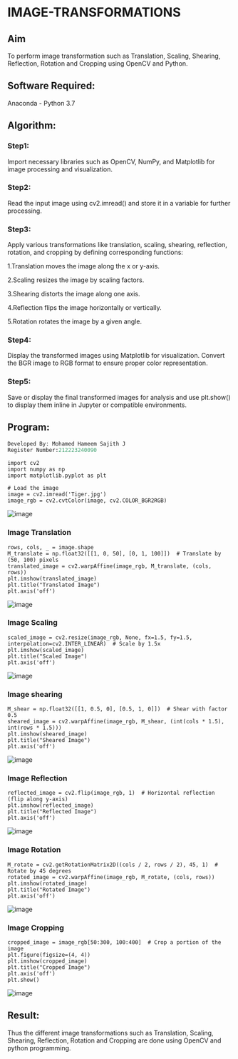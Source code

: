# IMAGE-TRANSFORMATIONS


## Aim
To perform image transformation such as Translation, Scaling, Shearing, Reflection, Rotation and Cropping using OpenCV and Python.

## Software Required:
Anaconda - Python 3.7

## Algorithm:
### Step1:

Import necessary libraries such as OpenCV, NumPy, and Matplotlib for image processing and visualization.

### Step2:

Read the input image using cv2.imread() and store it in a variable for further processing.


### Step3:

Apply various transformations like translation, scaling, shearing, reflection, rotation, and cropping by defining corresponding functions:

1.Translation moves the image along the x or y-axis.

2.Scaling resizes the image by scaling factors.

3.Shearing distorts the image along one axis.

4.Reflection flips the image horizontally or vertically.

5.Rotation rotates the image by a given angle.

### Step4:
Display the transformed images using Matplotlib for visualization. Convert the BGR image to RGB format to ensure proper color representation.

### Step5:
Save or display the final transformed images for analysis and use plt.show() to display them inline in Jupyter or compatible environments.

## Program:
```python
Developed By: Mohamed Hameem Sajith J
Register Number:212223240090
```
```
import cv2
import numpy as np
import matplotlib.pyplot as plt

# Load the image
image = cv2.imread('Tiger.jpg')
image_rgb = cv2.cvtColor(image, cv2.COLOR_BGR2RGB)  
```
![image](https://github.com/user-attachments/assets/77f7f0f3-cc62-4f23-95f6-6ce418573eb2)

### Image Translation
```
rows, cols, _ = image.shape
M_translate = np.float32([[1, 0, 50], [0, 1, 100]])  # Translate by (50, 100) pixels
translated_image = cv2.warpAffine(image_rgb, M_translate, (cols, rows))
plt.imshow(translated_image)
plt.title("Translated Image")
plt.axis('off')
```
![image](https://github.com/user-attachments/assets/8e2c786b-587a-4816-8ff9-3346f47a1205)

### Image Scaling
```
scaled_image = cv2.resize(image_rgb, None, fx=1.5, fy=1.5, interpolation=cv2.INTER_LINEAR)  # Scale by 1.5x
plt.imshow(scaled_image)
plt.title("Scaled Image")
plt.axis('off')
```
![image](https://github.com/user-attachments/assets/f357adc7-dbfd-4eb1-9d10-8040c10a587c)

### Image shearing
```
M_shear = np.float32([[1, 0.5, 0], [0.5, 1, 0]])  # Shear with factor 0.5
sheared_image = cv2.warpAffine(image_rgb, M_shear, (int(cols * 1.5), int(rows * 1.5)))
plt.imshow(sheared_image)
plt.title("Sheared Image")
plt.axis('off')
```
![image](https://github.com/user-attachments/assets/0ec52705-500b-4a17-b46f-db6f167f1211)

### Image Reflection
```
reflected_image = cv2.flip(image_rgb, 1)  # Horizontal reflection (flip along y-axis)
plt.imshow(reflected_image)
plt.title("Reflected Image")
plt.axis('off')
```
![image](https://github.com/user-attachments/assets/9c78a33e-26df-4412-abfe-b317845abf15)

### Image Rotation
```
M_rotate = cv2.getRotationMatrix2D((cols / 2, rows / 2), 45, 1)  # Rotate by 45 degrees
rotated_image = cv2.warpAffine(image_rgb, M_rotate, (cols, rows))
plt.imshow(rotated_image)
plt.title("Rotated Image")
plt.axis('off')
```
![image](https://github.com/user-attachments/assets/ad87b93c-4c79-42a1-81d8-aab243c81ce5)

### Image Cropping
```
cropped_image = image_rgb[50:300, 100:400]  # Crop a portion of the image
plt.figure(figsize=(4, 4))
plt.imshow(cropped_image)
plt.title("Cropped Image")
plt.axis('off')
plt.show()
```
![image](https://github.com/user-attachments/assets/724b19af-be06-4de7-b090-4fa15ba754cf)

## Result: 
Thus the different image transformations such as Translation, Scaling, Shearing, Reflection, Rotation and Cropping are done using OpenCV and python programming.
